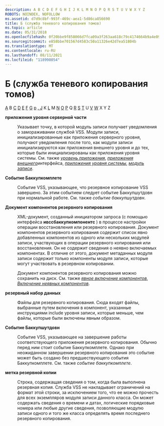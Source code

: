 ```yaml
---
description: A B C D E F G H I J K L M N O P Q R S T U V W X Y Z
ROBOTS: NOINDEX, NOFOLLOW
ms.assetid: d7d9c8bf-993f-469c-aea1-5d86ca856690
title: Б (служба теневого копирования томов)
ms.topic: article
ms.date: 05/31/2018
ms.openlocfilehash: 0f20bbe9f858066d7fca09a3f263aa618c79c4174664b9a4e0994c900fb81c75
ms.sourcegitcommit: e858bbe701567d4583c50a11326e42d7ea51804b
ms.translationtype: MT
ms.contentlocale: ru-RU
ms.lasthandoff: 08/11/2021
ms.locfileid: "118998054"
---
```

# <a name="b-volume-shadow-copy-service"></a>Б (служба теневого копирования томов)

[A](vssgloss-a.md) B [C](vssgloss-c.md) [D](vssgloss-d.md) [E](vssgloss-e.md) [F](vssgloss-f.md) [G](vssgloss-g.md) [р](vssgloss-h.md) [. J](vssgloss-i.md) K [L](vssgloss-l.md) M [N](vssgloss-n.md) [O](vssgloss-o.md) [P](vssgloss-p.md) Q [R](vssgloss-r.md) [S](vssgloss-s.md) [T](vssgloss-t.md) U [V](vssgloss-v.md) [W](vssgloss-w.md) X Y Z

<dl> <dt>

<span id="base.vssgloss_back_end_level_applications"></span><span id="BASE.VSSGLOSS_BACK_END_LEVEL_APPLICATIONS"></span>**приложения уровня серверной части**
</dt> <dd>

Указывает точку, в которой модуль записи получает уведомления о замораживании службой VSS. Модули записи, инициализированные как приложения серверного уровня, получают уведомления после того, как модули записи инициализируются как приложения внешнего уровня и до тех, которые были инициализированы как приложения уровня системы. См. также [*уровень приложения*](vssgloss-a.md), [*приложения внешнего*](vssgloss-f.md)интерфейса, [*приложения уровня системы*](vssgloss-s.md), [*модуль записи*](vssgloss-w.md).

</dd> <dt>

<span id="base.vssgloss_backupcomplete_event"></span><span id="BASE.VSSGLOSS_BACKUPCOMPLETE_EVENT"></span>**Событие Баккупкомплете**
</dt> <dd>

Событие VSS, указывающее, что резервное копирование VSS завершено. За этим событием следует событие Баккупшутдовн при нормальной работе. См. также *событие баккупшутдовн*.

</dd> <dt>

<span id="base.vssgloss_backup_components_document"></span><span id="BASE.VSSGLOSS_BACKUP_COMPONENTS_DOCUMENT"></span>**Документ компонентов резервного копирования**
</dt> <dd>

XML-документ, созданный инициатором запроса (с помощью интерфейса **ивссбаккупкомпонентс** ) в процессе настройки операции восстановления или резервного копирования. Документ компонентов резервного копирования содержит список явно добавленных компонентов из одного или нескольких модулей записи, участвующих в операции резервного копирования или восстановления. Он не содержит сведения о неявно включаемых компонентах. В отличие от этого, документ метаданных модуля записи содержит только компоненты модуля записи, которые могут участвовать в резервном копировании.

Документ компонентов резервного копирования можно сохранить на диск. См. также [*явное включение компонентов*](vssgloss-e.md), [*Включение неявных компонентов*](vssgloss-i.md).

</dd> <dt>

<span id="base.vssgloss_backup_set"></span><span id="BASE.VSSGLOSS_BACKUP_SET"></span>**резервный набор данных**
</dt> <dd>

Файлы для резервного копирования. Сюда входят файлы, выбранные путем включения в компонент, указанные инструкциями include уровня записи, которые меньше, чем файлы, которые были включены явным образом.

</dd> <dt>

<span id="base.vssgloss_backupshutdown_event"></span><span id="BASE.VSSGLOSS_BACKUPSHUTDOWN_EVENT"></span>**Событие Баккупшутдовн**
</dt> <dd>

Событие VSS, указывающее на завершение работы соответствующего приложения резервного копирования. Обычно перед ним стоит событие Баккупкомплете. Однако при неожиданном завершении резервного копирования это событие может быть создано без предшествующего события Баккупкомплете. См. также *событие баккупкомплете*.

</dd> <dt>

<span id="base.vssgloss_backup_stamp"></span><span id="BASE.VSSGLOSS_BACKUP_STAMP"></span>**метка резервной копии**
</dt> <dd>

Строка, содержащая сведения о том, когда была выполнена резервная копия. Служба VSS не накладывает ограничений на формат этой строки, за исключением того, что ее можно прочесть для всех экземпляров модуля записи данного класса. Он может содержать сведения о времени и датах, логические порядковые номера или любые другие сведения, позволяющие модулю записи одного и того же класса определять время последнего резервного копирования.

</dd> </dl>

 

 



